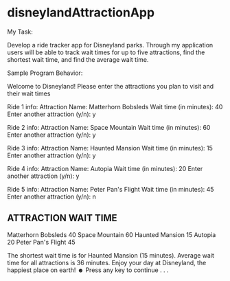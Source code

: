 # disneylandAttractionApp
My Task:

Develop a ride tracker app for Disneyland parks. Through my application users will be able to track wait times for up to five attractions, find the shortest wait time, and find the average wait time.


Sample Program Behavior:

Welcome to Disneyland! 
Please enter the attractions you plan to visit and their wait times

Ride 1 info:
Attraction Name: Matterhorn Bobsleds
Wait time (in minutes): 40
Enter another attraction (y/n): y

Ride 2 info:
Attraction Name: Space Mountain
Wait time (in minutes): 60
Enter another attraction (y/n): y

Ride 3 info:
Attraction Name: Haunted Mansion
Wait time (in minutes): 15
Enter another attraction (y/n): y

Ride 4 info:
Attraction Name: Autopia
Wait time (in minutes): 20
Enter another attraction (y/n): y

Ride 5 info:
Attraction Name: Peter Pan's Flight
Wait time (in minutes): 45
Enter another attraction (y/n): n

ATTRACTION                WAIT TIME
-----------------------------------
Matterhorn Bobsleds       40
Space Mountain            60
Haunted Mansion           15
Autopia                   20
Peter Pan's Flight        45

The shortest wait time is for Haunted Mansion (15 minutes).
Average wait time for all attractions is 36 minutes.
Enjoy your day at Disneyland, the happiest place on earth! ☻
Press any key to continue . . .
